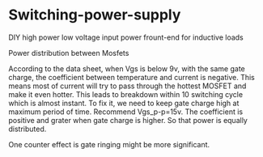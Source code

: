 # Switching-power-supply
DIY high power low voltage input power frount-end for inductive loads

Power distribution between Mosfets

According to the data sheet, when Vgs is below 9v, with the same gate charge, the coefficient between temperature and current is negative. This means most of current will try to pass through the hottest MOSFET and make it even hotter. This leads to breakdown within 10 switching cycle which is almost instant. To fix it, we need to keep gate charge high at maximum period of time. Recommend Vgs_p-p=15v. The coefficient is positive and grater when gate charge is higher. So that power is equally distributed.

One counter effect is gate ringing might be more significant.

